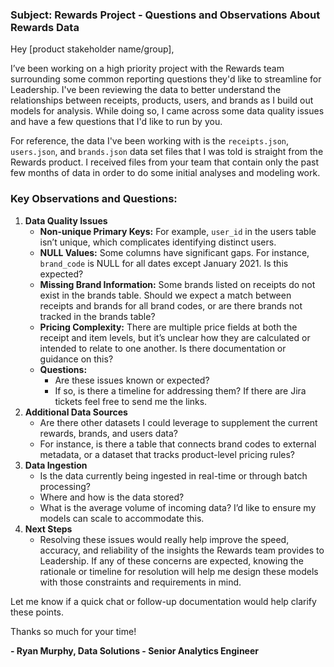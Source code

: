 ### Subject: Rewards Project - Questions and Observations About Rewards Data

Hey [product stakeholder name/group],

I’ve been working on a high priority project with the Rewards team surrounding some common reporting questions they'd like to streamline for Leadership. I've been reviewing the data to better understand the relationships between receipts, products, users, and brands as I build out models for analysis. While doing so, I came across some data quality issues and have a few questions that I'd like to run by you.

For reference, the data I've been working with is the `receipts.json`, `users.json`, and `brands.json` data set files that I was told is straight from the Rewards product. I received files from your team that contain only the past few months of data in order to do some initial analyses and modeling work.

### Key Observations and Questions:
1. **Data Quality Issues**
    * **Non-unique Primary Keys:** For example, `user_id` in the users table isn’t unique, which complicates identifying distinct users.
    * **NULL Values:** Some columns have significant gaps. For instance, `brand_code` is NULL for all dates except January 2021. Is this expected?
    * **Missing Brand Information:** Some brands listed on receipts do not exist in the brands table. Should we expect a match between receipts and brands for all brand codes, or are there brands not tracked in the brands table?
    * **Pricing Complexity:** There are multiple price fields at both the receipt and item levels, but it’s unclear how they are calculated or intended to relate to one another. Is there documentation or guidance on this?
    * **Questions:**
        * Are these issues known or expected?
        * If so, is there a timeline for addressing them? If there are Jira tickets feel free to send me the links.
2. **Additional Data Sources**
    * Are there other datasets I could leverage to supplement the current rewards, brands, and users data?
    * For instance, is there a table that connects brand codes to external metadata, or a dataset that tracks product-level pricing rules?
3. **Data Ingestion**
    * Is the data currently being ingested in real-time or through batch processing?
    * Where and how is the data stored?
    * What is the average volume of incoming data? I’d like to ensure my models can scale to accommodate this.
4. **Next Steps**
    * Resolving these issues would really help improve the speed, accuracy, and reliability of the insights the Rewards team provides to Leadership. If any of these concerns are expected, knowing the rationale or timeline for resolution will help me design these models with those constraints and requirements in mind.

Let me know if a quick chat or follow-up documentation would help clarify these points.

Thanks so much for your time!

**- Ryan Murphy, Data Solutions - Senior Analytics Engineer**

